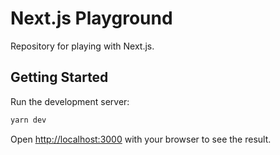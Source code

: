 # Next.js Playground

Repository for playing with Next.js.

## Getting Started

Run the development server:

```bash
yarn dev
```

Open [http://localhost:3000](http://localhost:3000) with your browser to see the result.
